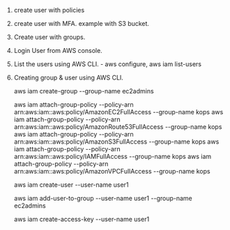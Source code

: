 1. create user with policies

2. create user with MFA. example with S3 bucket.

3. Create user with groups.

4. Login User from AWS console.

5. List the users using AWS CLI. - aws configure, aws iam list-users

6. Creating group & user using AWS CLI.

      aws iam create-group --group-name ec2admins

      aws iam attach-group-policy --policy-arn arn:aws:iam::aws:policy/AmazonEC2FullAccess --group-name kops
      aws iam attach-group-policy --policy-arn arn:aws:iam::aws:policy/AmazonRoute53FullAccess --group-name kops
      aws iam attach-group-policy --policy-arn arn:aws:iam::aws:policy/AmazonS3FullAccess --group-name kops
      aws iam attach-group-policy --policy-arn arn:aws:iam::aws:policy/IAMFullAccess --group-name kops
      aws iam attach-group-policy --policy-arn arn:aws:iam::aws:policy/AmazonVPCFullAccess --group-name kops

      aws iam create-user --user-name user1

      aws iam add-user-to-group --user-name user1 --group-name ec2admins

      aws iam create-access-key --user-name user1
